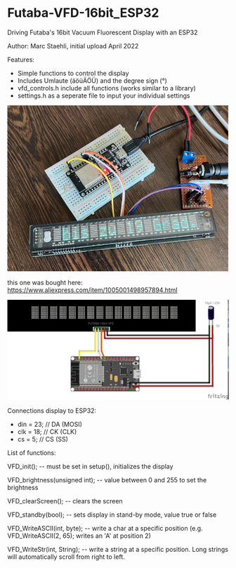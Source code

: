 # Futaba-VFD-16bit_ESP32
Driving Futaba's 16bit Vacuum Fluorescent Display with an ESP32

Author: Marc Staehli, initial upload April 2022

Features:
- Simple functions to control the display
- Includes Umlaute (äöüÄÖÜ) and the degree sign (°)
- vfd_controls.h include all functions (works similar to a library)
- settings.h as a seperate file to input your individual settings

[![Futaba-VFD-16bit-ESP32](https://github.com/3KUdelta/Futaba-VFD-16bit_ESP32/blob/main/pics/VFD_16bit.png)](https://github.com/3KUdelta/Futaba-VFD-16bit_ESP32)

this one was bought here: https://www.aliexpress.com/item/1005001498957894.html


[![Futaba-VFD-16bit-ESP32](https://github.com/3KUdelta/Futaba-VFD-16bit_ESP32/blob/main/pics/Futaba_VFD_16bit.jpg)](https://github.com/3KUdelta/Futaba-VFD-16bit_ESP32)

Connections display to ESP32:

- din   = 23; // DA (MOSI)
- clk   = 18; // CK (CLK)
- cs    = 5;  // CS (SS)


List of functions:

VFD_init(); -- must be set in setup(), initializes the display

VFD_brightness(unsigned int); -- value between 0 and 255 to set the brightness

VFD_clearScreen(); -- clears the screen

VFD_standby(bool); -- sets display in stand-by mode, value true or false

VFD_WriteASCII(int, byte); -- write a char at a specific position (e.g. VFD_WriteASCII(2, 65); writes an 'A' at position 2)

VFD_WriteStr(int, String); -- write a string at a specific position. Long strings will automatically scroll from right to left.
